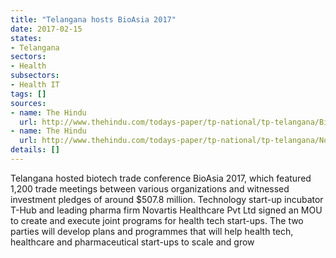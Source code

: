 ```yaml
---
title: "Telangana hosts BioAsia 2017"
date: 2017-02-15
states:
- Telangana
sectors:
- Health
subsectors:
- Health IT
tags: []
sources:
- name: The Hindu
  url: http://www.thehindu.com/todays-paper/tp-national/tp-telangana/BioAsia-2017-attracts-investments-of-Rs.-3400-crore/article17266267.ece
- name: The Hindu
  url: http://www.thehindu.com/todays-paper/tp-national/tp-telangana/Novartis-to-handhold-T-Hub-start-ups/article17281630.ece
details: []
---
```


Telangana hosted biotech trade conference BioAsia 2017, which featured 1,200 trade meetings between various organizations and witnessed investment pledges of around $507.8 million. Technology start-up incubator T-Hub and leading pharma firm Novartis Healthcare Pvt Ltd signed an MOU to create and execute joint programs for health tech start-ups. The two parties will develop plans and programmes that will help health tech, healthcare and pharmaceutical start-ups to scale and grow

